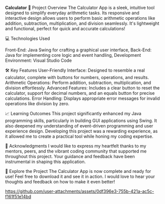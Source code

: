 **Calculator**
🌟 Project Overview
The Calculator App is a sleek, intuitive tool designed to simplify everyday arithmetic tasks. Its responsive and interactive design allows users to perform basic arithmetic operations like addition, subtraction, multiplication, and division seamlessly. It's lightweight and functional, perfect for quick and accurate calculations!

💻 Technologies Used

Front-End: Java Swing for crafting a graphical user interface,
Back-End: Java for implementing core logic and event handling,
Development Environment: Visual Studio Code

🛠️ Key Features
User-Friendly Interface: Designed to resemble a real calculator, complete with buttons for numbers, operations, and results.
Arithmetic Operations: Perform addition, subtraction, multiplication, and division effortlessly.
Advanced Features: Includes a clear button to reset the calculator, support for decimal numbers, and an equals button for precise calculations.
Error Handling: Displays appropriate error messages for invalid operations like division by zero.

📈 Learning Outcomes
This project significantly enhanced my Java programming skills, particularly in building GUI applications using Swing. It also deepened my understanding of event-driven programming and user experience design. Developing this project was a rewarding experience, as it allowed me to create a practical tool while honing my coding expertise.

🙌 Acknowledgments
I would like to express my heartfelt thanks to my mentors, peers, and the vibrant coding community that supported me throughout this project. Your guidance and feedback have been instrumental in shaping this application.

🔗 Explore the Project
The Calculator App is now complete and ready for use! Feel free to download it and see it in action. I would love to hear your thoughts and feedback on how to make it even better!

https://github.com/user-attachments/assets/0df396e3-755b-421a-ac5c-f161f51e14bd

